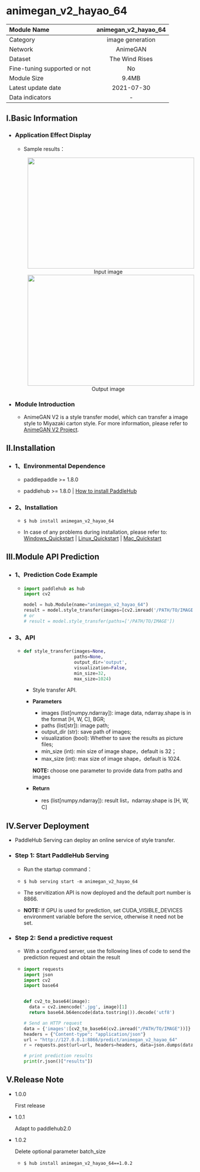 # animegan_v2_hayao_64

|Module Name|animegan_v2_hayao_64|
| :--- | :---: |
|Category|image generation|
|Network|AnimeGAN|
|Dataset|The Wind Rises|
|Fine-tuning supported or not|No|
|Module Size|9.4MB|
|Latest update date|2021-07-30|
|Data indicators|-|


## I.Basic Information

- ### Application Effect Display
  - Sample results：
    <p align="center">
    <img src="https://ai-studio-static-online.cdn.bcebos.com/bd002c4bb6a7427daf26988770bb18648b7d8d2bfd6746bfb9a429db4867727f"  width = "450" height = "300" hspace='10'/>
    <br />
    Input image
    <br />
    <img src="https://ai-studio-static-online.cdn.bcebos.com/49620341f1fe4f00af4d93c22694897a1ae578a235844a1db1bbb4bd37bf750b"  width = "450" height = "300" hspace='10'/>
    <br />
    Output image
     <br />
    </p>

- ### Module Introduction

  - AnimeGAN V2 is a style transfer model, which can transfer a image style to Miyazaki carton style. For more information, please refer to [AnimeGAN V2 Project](https://github.com/TachibanaYoshino/AnimeGANv2).


## II.Installation

- ### 1、Environmental Dependence  

  - paddlepaddle >= 1.8.0  

  - paddlehub >= 1.8.0  | [How to install PaddleHub](../../../../docs/docs_en/get_start/installation.rst)

- ### 2、Installation

  - ```shell
    $ hub install animegan_v2_hayao_64
    ```
  - In case of any problems during installation, please refer to: [Windows_Quickstart](../../../../docs/docs_en/get_start/windows_quickstart.md) | [Linux_Quickstart](../../../../docs/docs_en/get_start/linux_quickstart.md) | [Mac_Quickstart](../../../../docs/docs_en/get_start/mac_quickstart.md)

## III.Module API Prediction

- ### 1、Prediction Code Example

  - ```python
    import paddlehub as hub
    import cv2

    model = hub.Module(name="animegan_v2_hayao_64")
    result = model.style_transfer(images=[cv2.imread('/PATH/TO/IMAGE')])
    # or
    # result = model.style_transfer(paths=['/PATH/TO/IMAGE'])
    ```

- ### 3、API

  - ```python
    def style_transfer(images=None,
                       paths=None,
                       output_dir='output',
                       visualization=False,
                       min_size=32,
                       max_size=1024)
    ```

    - Style transfer API.

    - **Parameters**

      - images (list\[numpy.ndarray\]): image data, ndarray.shape is in the format [H, W, C], BGR;
      - paths (list[str]): image path;
      - output_dir (str): save path of images;
      - visualization (bool): Whether to save the results as picture files;
      - min\_size (int): min size of image shape，default is 32；
      - max\_size (int): max size of image shape，default is 1024.

      **NOTE:** choose one parameter to provide data from paths and images

    - **Return**
      - res (list\[numpy.ndarray\]): result list，ndarray.shape is \[H, W, C\]


## IV.Server Deployment

- PaddleHub Serving can deploy an online service of style transfer.

- ### Step 1: Start PaddleHub Serving

  - Run the startup command：
  - ```shell
    $ hub serving start -m animegan_v2_hayao_64
    ```

  - The servitization API is now deployed and the default port number is 8866.

  - **NOTE:**  If GPU is used for prediction, set CUDA_VISIBLE_DEVICES environment variable before the service, otherwise it need not be set.

- ### Step 2: Send a predictive request

  - With a configured server, use the following lines of code to send the prediction request and obtain the result

  - ```python
    import requests
    import json
    import cv2
    import base64


    def cv2_to_base64(image):
      data = cv2.imencode('.jpg', image)[1]
      return base64.b64encode(data.tostring()).decode('utf8')

    # Send an HTTP request
    data = {'images':[cv2_to_base64(cv2.imread("/PATH/TO/IMAGE"))]}
    headers = {"Content-type": "application/json"}
    url = "http://127.0.0.1:8866/predict/animegan_v2_hayao_64"
    r = requests.post(url=url, headers=headers, data=json.dumps(data))

    # print prediction results
    print(r.json()["results"])
    ```


## V.Release Note

* 1.0.0

  First release

* 1.0.1

  Adapt to paddlehub2.0

* 1.0.2

  Delete optional parameter batch_size

  - ```shell
    $ hub install animegan_v2_hayao_64==1.0.2
    ```
